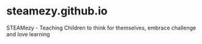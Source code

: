 # steamezy.github.io
STEAMezy - Teaching Children to think for themselves, embrace challenge and love learning
